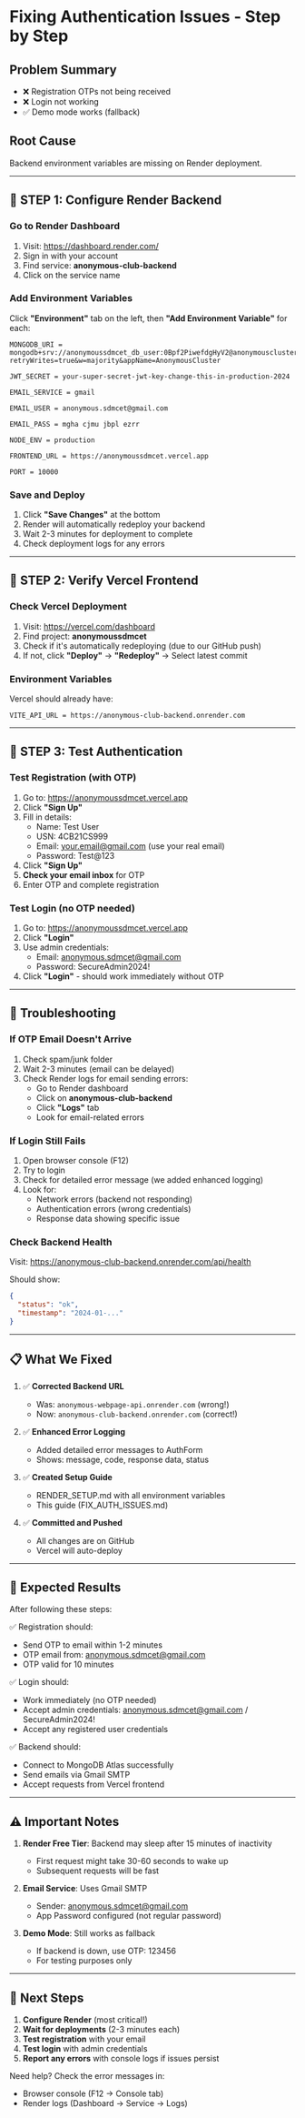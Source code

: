 # Fixing Authentication Issues - Step by Step

## Problem Summary
- ❌ Registration OTPs not being received
- ❌ Login not working
- ✅ Demo mode works (fallback)

## Root Cause
Backend environment variables are missing on Render deployment.

---

## 🔧 STEP 1: Configure Render Backend

### Go to Render Dashboard
1. Visit: https://dashboard.render.com/
2. Sign in with your account
3. Find service: **anonymous-club-backend**
4. Click on the service name

### Add Environment Variables
Click **"Environment"** tab on the left, then **"Add Environment Variable"** for each:

```
MONGODB_URI = mongodb+srv://anonymoussdmcet_db_user:0Bpf2PiwefdgHyV2@anonymouscluster.5kizb.mongodb.net/anonymoussdmcet_db?retryWrites=true&w=majority&appName=AnonymousCluster

JWT_SECRET = your-super-secret-jwt-key-change-this-in-production-2024

EMAIL_SERVICE = gmail

EMAIL_USER = anonymous.sdmcet@gmail.com

EMAIL_PASS = mgha cjmu jbpl ezrr

NODE_ENV = production

FRONTEND_URL = https://anonymoussdmcet.vercel.app

PORT = 10000
```

### Save and Deploy
1. Click **"Save Changes"** at the bottom
2. Render will automatically redeploy your backend
3. Wait 2-3 minutes for deployment to complete
4. Check deployment logs for any errors

---

## 🔧 STEP 2: Verify Vercel Frontend

### Check Vercel Deployment
1. Visit: https://vercel.com/dashboard
2. Find project: **anonymoussdmcet**
3. Check if it's automatically redeploying (due to our GitHub push)
4. If not, click **"Deploy"** → **"Redeploy"** → Select latest commit

### Environment Variables
Vercel should already have:
```
VITE_API_URL = https://anonymous-club-backend.onrender.com
```

---

## 🧪 STEP 3: Test Authentication

### Test Registration (with OTP)
1. Go to: https://anonymoussdmcet.vercel.app
2. Click **"Sign Up"**
3. Fill in details:
   - Name: Test User
   - USN: 4CB21CS999
   - Email: your.email@gmail.com (use your real email)
   - Password: Test@123
4. Click **"Sign Up"**
5. **Check your email inbox** for OTP
6. Enter OTP and complete registration

### Test Login (no OTP needed)
1. Go to: https://anonymoussdmcet.vercel.app
2. Click **"Login"**
3. Use admin credentials:
   - Email: anonymous.sdmcet@gmail.com
   - Password: SecureAdmin2024!
4. Click **"Login"** - should work immediately without OTP

---

## 🐛 Troubleshooting

### If OTP Email Doesn't Arrive
1. Check spam/junk folder
2. Wait 2-3 minutes (email can be delayed)
3. Check Render logs for email sending errors:
   - Go to Render dashboard
   - Click on **anonymous-club-backend**
   - Click **"Logs"** tab
   - Look for email-related errors

### If Login Still Fails
1. Open browser console (F12)
2. Try to login
3. Check for detailed error message (we added enhanced logging)
4. Look for:
   - Network errors (backend not responding)
   - Authentication errors (wrong credentials)
   - Response data showing specific issue

### Check Backend Health
Visit: https://anonymous-club-backend.onrender.com/api/health

Should show:
```json
{
  "status": "ok",
  "timestamp": "2024-01-..."
}
```

---

## 📋 What We Fixed

1. ✅ **Corrected Backend URL**
   - Was: `anonymous-webpage-api.onrender.com` (wrong!)
   - Now: `anonymous-club-backend.onrender.com` (correct!)

2. ✅ **Enhanced Error Logging**
   - Added detailed error messages to AuthForm
   - Shows: message, code, response data, status

3. ✅ **Created Setup Guide**
   - RENDER_SETUP.md with all environment variables
   - This guide (FIX_AUTH_ISSUES.md)

4. ✅ **Committed and Pushed**
   - All changes are on GitHub
   - Vercel will auto-deploy

---

## 📝 Expected Results

After following these steps:

✅ Registration should:
- Send OTP to email within 1-2 minutes
- OTP email from: anonymous.sdmcet@gmail.com
- OTP valid for 10 minutes

✅ Login should:
- Work immediately (no OTP needed)
- Accept admin credentials: anonymous.sdmcet@gmail.com / SecureAdmin2024!
- Accept any registered user credentials

✅ Backend should:
- Connect to MongoDB Atlas successfully
- Send emails via Gmail SMTP
- Accept requests from Vercel frontend

---

## ⚠️ Important Notes

1. **Render Free Tier**: Backend may sleep after 15 minutes of inactivity
   - First request might take 30-60 seconds to wake up
   - Subsequent requests will be fast

2. **Email Service**: Uses Gmail SMTP
   - Sender: anonymous.sdmcet@gmail.com
   - App Password configured (not regular password)

3. **Demo Mode**: Still works as fallback
   - If backend is down, use OTP: 123456
   - For testing purposes only

---

## 🎯 Next Steps

1. **Configure Render** (most critical!)
2. **Wait for deployments** (2-3 minutes each)
3. **Test registration** with your email
4. **Test login** with admin credentials
5. **Report any errors** with console logs if issues persist

Need help? Check the error messages in:
- Browser console (F12 → Console tab)
- Render logs (Dashboard → Service → Logs)
